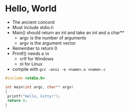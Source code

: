 # Hello, World
- The ancient concord
- Must include stdio.h
- Main() should return an int and take an int and a char**
   - argc is the number of arguments
   - argv is the argument vector
- Remember to return 0
- Printf() needs a \n
   - crlf for Windows
   - nl for Linux
- compile with `gcc -ansi -o <name>.o <name>.c`

```c
#include <stdio.h>

int main(int argc, char** argv)
{
 printf("Hello, kitty!");
 return 0;
}
```

